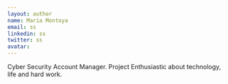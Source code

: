 ```yaml
---
layout: author
name: Maria Montoya
email: ss
linkedin: ss
twitter: ss
avatar: 
---
```


Cyber Security Account Manager. Project Enthusiastic about technology, life and hard work.
